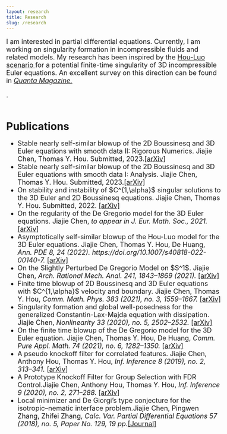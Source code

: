 ```yaml
---
layout: research
title: Research
slug: /research
---
```


<div id="header" style="width: 115%;">
    <div id="centered" style="margin: 0 auto; width: 110%;"></div>

<font size="+1">
	<p>
I am interested in partial differential equations. Currently, I am working on singularity formation in incompressible fluids and related models. My research has been inspired by the <a href="https://epubs.siam.org/doi/abs/10.1137/140966411?casa_token=Y0eX6v3eniwAAAAA:B9ygxRkZfbmDWPqERqgsCZR0c8afkstbU2y_HuRpfY78PisAlTk69XHkUAbnOvho63kCHyGl">Hou-Luo scenario </a>for a potential finite-time singularity of 3D incompressible Euler equations. An excellent survey on this direction can be found in  <i><a href="https://www.quantamagazine.org/for-fluid-equations-a-steady-flow-of-progress-20200113/">Quanta Magazine.</a></i> </p>.

</font>

</div>



<!-- <hr width="820" /> -->

<!-- <br />

<div id="header" style="width: 115%;">
    <div id="centered" style="margin: 0 auto; width: 110%;"></div>
<h1>Computer-assisted proof</h1>
<font size="+1">
	<p>
The Matlab code for "Stable nearly self-similar blowup of the 2D Boussinesq and 3D Euler equations with smooth data. Jiajie Chen, Thomas Y. Hou, 2022" can be found via <a href="https://www.dropbox.com/sh/54nd2rz92z9eorn/AAC6OguVhxnyH0ZyAha0K6Gga?dl=0">[Dropbox]</a>
</p>

</font>
</div> -->




<br />

<div id="header" style="width: 115%;">
    <div id="centered" style="margin: 0 auto; width: 110%;"></div>

<h1>Publications</h1>
<font size="+1">
<ul>
<li>
Stable nearly self-similar blowup of the 2D Boussinesq and 3D Euler equations with smooth data II: Rigorous Numerics.
Jiajie Chen, Thomas Y. Hou. Submitted, 2023.<a href="https://arxiv.org/abs/2305.05660" >[arXiv]</a>
</li>

<li>
	 Stable nearly self-similar blowup of the 2D Boussinesq and 3D Euler equations with smooth data I: Analysis. Jiajie Chen, Thomas Y. Hou. Submitted, 2023.<a href="https://arxiv.org/abs/2210.07191" >[arXiv]</a>
</li>

<li> On stability and instability of $C^{1,\alpha}$ singular solutions to the 3D Euler and 2D Boussinesq equations. Jiajie Chen, Thomas Y. Hou. Submitted, 2022.  <a href="https://arxiv.org/abs/2206.01296">[arXiv]</a> 
	  </li>

  <li>
    On the regularity of the De Gregorio model for the 3D Euler equations. Jiajie Chen, 
<i> to appear in J. Eur. Math. Soc., 2021.</i> <a href="https://arxiv.org/abs/2107.04777">[arXiv]</a> 
	  </li>

  <li>
    Asymptotically self-similar blowup of the Hou-Luo model for the 3D Euler equations. Jiajie Chen, Thomas Y. Hou, De Huang, 
<i>Ann. PDE 8, 24 (2022). https://doi.org/10.1007/s40818-022-00140-7. </i> <a href="https://arxiv.org/abs/2106.05422">[arXiv]</a> 
	  </li>

   <li>
	On the Slightly Perturbed De Gregorio Model on $S^1$. Jiajie Chen, <i> Arch. Rational Mech. Anal. 241, 1843–1869 (2021).</i>
	<a href="https://arxiv.org/abs/2010.12700">[arXiv]</a> 
	  </li>

<li>
	Finite time blowup of 2D Boussinesq and 3D Euler equations with $C^{1,\alpha}$ velocity and boundary. Jiajie Chen, Thomas Y. Hou, <i>Comm. Math. Phys. 383 (2021), no. 3, 1559–1667.</i> <a href="https://arxiv.org/abs/1910.00173">[arXiv]</a>
	  </li>

  <li>
	Singularity formation and global well-posedness for the generalized Constantin-Lax-Majda equation with dissipation. Jiajie Chen, <i> Nonlinearity 33 (2020), no. 5, 2502–2532. </i>
	<a href="https://arxiv.org/abs/1908.09385">[arXiv]</a> 
	  </li>
	
<li>
	On the finite time blowup of the De Gregorio model for the 3D Euler equation. Jiajie Chen, Thomas Y. Hou, De Huang, <i>Comm. Pure Appl. Math. 74 (2021), no. 6, 1282–1350. </i> <a href="https://arxiv.org/abs/1905.06387">[arXiv]</a> 
</li>

 <li>
A pseudo knockoff filter for correlated features. Jiajie Chen, Anthony Hou, Thomas Y. Hou, <i>Inf. Inference 8 (2019), no. 2, 313–341.</i> <a href="https://arxiv.org/abs/1708.09305">[arXiv]</a> 
</li>

 <li>A Prototype Knockoff Filter for Group Selection with FDR Control.Jiajie Chen, Anthony Hou, Thomas Y. Hou, <i>Inf. Inference 9 (2020), no. 2, 271–288.</i> <a href="https://arxiv.org/abs/1706.03400">[arXiv]</a> 
</li>

  <li>Local minimizer and De Giorgi’s type conjecture for the isotropic–nematic interface problem.Jiajie Chen, Pingwen Zhang, Zhifei Zhang, <i>Calc. Var. Partial Differential Equations 57 (2018), no. 5, Paper No. 129, 19 pp.</i><a href="https://link.springer.com/article/10.1007/s00526-018-1404-0">[Journal]</a> 
</li>


</ul>
</font>

</div>

<br />
